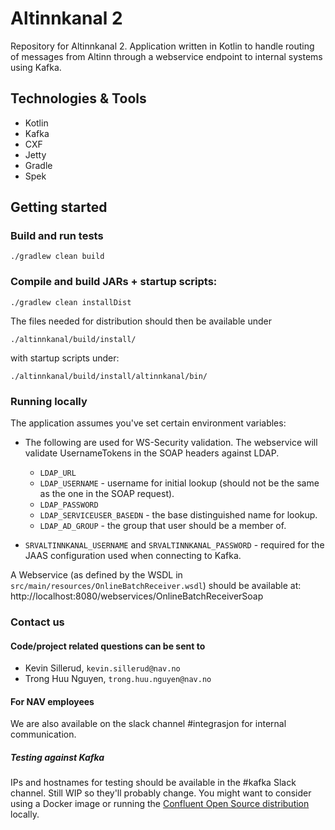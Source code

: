 # Altinnkanal 2

Repository for Altinnkanal 2. Application written in Kotlin to handle routing of messages from Altinn through a webservice
 endpoint to internal systems using Kafka. 

## Technologies & Tools

* Kotlin
* Kafka
* CXF
* Jetty
* Gradle
* Spek

## Getting started

### Build and run tests
`./gradlew clean build`

### Compile and build JARs + startup scripts:

`./gradlew clean installDist`

The files needed for distribution should then be available under 

`./altinnkanal/build/install/`

with startup scripts under:

`./altinnkanal/build/install/altinnkanal/bin/`


### Running locally

The application assumes you've set certain environment variables:

* The following are used for WS-Security validation. The webservice will validate
  UsernameTokens in the SOAP headers against LDAP. 
    * `LDAP_URL`
    * `LDAP_USERNAME` - username for initial lookup (should not be the same as the one in the SOAP request).
    * `LDAP_PASSWORD`
    * `LDAP_SERVICEUSER_BASEDN` - the base distinguished name for lookup.
    * `LDAP_AD_GROUP` - the group that user should be a member of.

* `SRVALTINNKANAL_USERNAME` and `SRVALTINNKANAL_PASSWORD` - required for the JAAS
configuration used when connecting to Kafka.

A Webservice (as defined by the WSDL in `src/main/resources/OnlineBatchReceiver.wsdl`) should be available 
at: http://localhost:8080/webservices/OnlineBatchReceiverSoap

### Contact us
#### Code/project related questions can be sent to 
* Kevin Sillerud, `kevin.sillerud@nav.no`
* Trong Huu Nguyen, `trong.huu.nguyen@nav.no`

#### For NAV employees
We are also available on the slack channel #integrasjon for internal communication.

##### Testing against Kafka
IPs and hostnames for testing should be available in the #kafka Slack channel. Still WIP so they'll probably change. 
You might want to consider using a Docker image or running the 
[Confluent Open Source distribution](https://www.confluent.io/product/confluent-open-source/) locally.

